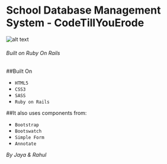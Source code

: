 # School Database Management System - CodeTillYouErode
[logo]: http://i.imgur.com/a9L7AZj.png
![alt text][logo]
###### Built on Ruby On Rails

##Built On
* `HTML5`
* `CSS3`
* `SASS`
* `Ruby on Rails`

##It also uses components from:
* `Bootstrap`
* `Bootswatch`
* `Simple Form`
* `Annotate`

*By Jaya & Rahul*
